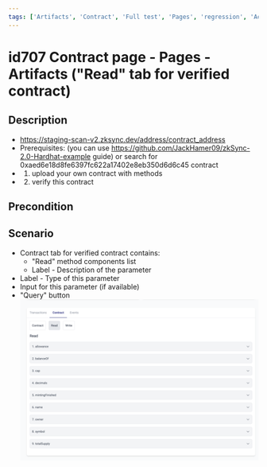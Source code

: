 ```yaml
---
tags: ['Artifacts', 'Contract', 'Full test', 'Pages', 'regression', 'Active']
---
```


# id707 Contract page - Pages - Artifacts ("Read" tab for verified contract)

## Description
  - https://staging-scan-v2.zksync.dev/address/contract_address
  - Prerequisites: (you can use https://github.com/JackHamer09/zkSync-2.0-Hardhat-example guide) or search for 0xaed6e18d8fe6397fc622a17402e8eb350d6d6c45 contract
  - 1. upload your own contract with methods
  - 2. verify this contract

## Precondition


## Scenario
- Contract tab for verified contract contains:
    - "Read" method components list
    - Label - Description of the parameter
- Label - Type of this parameter
- Input for this parameter (if available)
- "Query" button
  ![Screenshot](../../../../static/img/Pages/Contracts/id707_1.png)